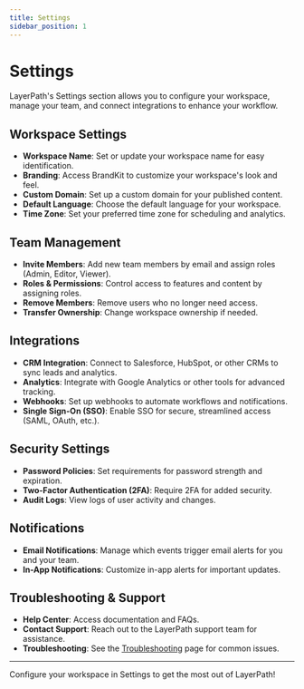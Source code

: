 ```yaml
---
title: Settings
sidebar_position: 1
---
```


# Settings

LayerPath's Settings section allows you to configure your workspace, manage your team, and connect integrations to enhance your workflow.

## Workspace Settings

- **Workspace Name**: Set or update your workspace name for easy identification.
- **Branding**: Access BrandKit to customize your workspace's look and feel.
- **Custom Domain**: Set up a custom domain for your published content.
- **Default Language**: Choose the default language for your workspace.
- **Time Zone**: Set your preferred time zone for scheduling and analytics.

## Team Management

- **Invite Members**: Add new team members by email and assign roles (Admin, Editor, Viewer).
- **Roles & Permissions**: Control access to features and content by assigning roles.
- **Remove Members**: Remove users who no longer need access.
- **Transfer Ownership**: Change workspace ownership if needed.

## Integrations

- **CRM Integration**: Connect to Salesforce, HubSpot, or other CRMs to sync leads and analytics.
- **Analytics**: Integrate with Google Analytics or other tools for advanced tracking.
- **Webhooks**: Set up webhooks to automate workflows and notifications.
- **Single Sign-On (SSO)**: Enable SSO for secure, streamlined access (SAML, OAuth, etc.).

## Security Settings

- **Password Policies**: Set requirements for password strength and expiration.
- **Two-Factor Authentication (2FA)**: Require 2FA for added security.
- **Audit Logs**: View logs of user activity and changes.

## Notifications

- **Email Notifications**: Manage which events trigger email alerts for you and your team.
- **In-App Notifications**: Customize in-app alerts for important updates.

## Troubleshooting & Support

- **Help Center**: Access documentation and FAQs.
- **Contact Support**: Reach out to the LayerPath support team for assistance.
- **Troubleshooting**: See the [Troubleshooting](./troubleshooting) page for common issues.

---

Configure your workspace in Settings to get the most out of LayerPath!
